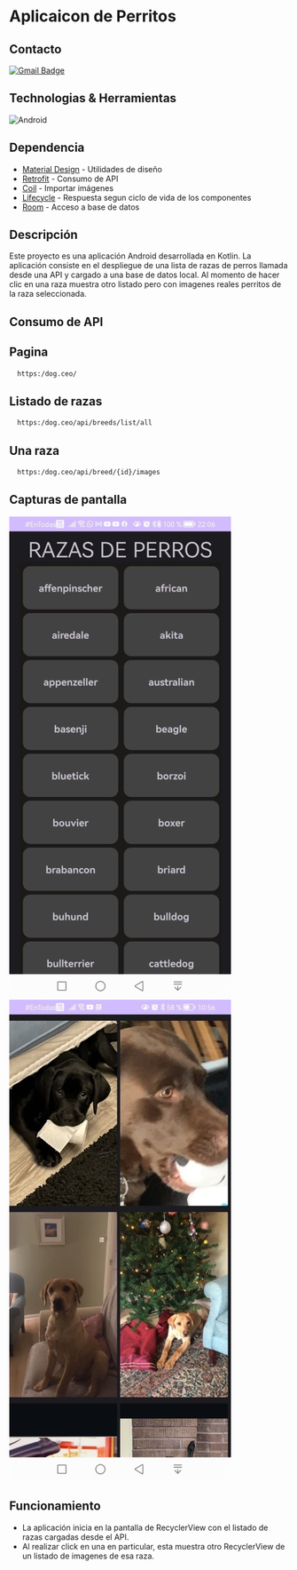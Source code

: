 # Aplicaicon de Perritos

##  Contacto
[![Gmail Badge](https://img.shields.io/badge/-oskar310cl@gmail.com-c14438?style=flat-square&logo=Gmail&logoColor=white&link=mailto:oskar310cl@gmail.com)](mailto:oskar310cl@gmail.com)

##  Technologias & Herramientas
![Android](https://img.shields.io/badge/Android-3DDC84?style=for-the-badge&logo=android&logoColor=white)

## Dependencia
- [Material Design](https://material.io/develop/android/docs/getting-started) - Utilidades de diseño
- [Retrofit](https://square.github.io/retrofit/) - Consumo de API
- [Coil](https://coil-kt.github.io/coil/) - Importar imágenes
- [Lifecycle](https://developer.android.com/jetpack/androidx/releases/lifecycle) - Respuesta segun ciclo de vida de los componentes
- [Room](https://developer.android.com/jetpack/androidx/releases/room) - Acceso a base de datos

## Descripción
Este proyecto es una aplicación Android desarrollada en Kotlin. La aplicación consiste en el despliegue de una lista de razas de perros llamada desde una API y cargado a una base de datos local. Al momento de hacer clic en una raza muestra otro listado pero con imagenes reales perritos de la raza seleccionada.

## Consumo de API
## Pagina
```bash
  https:/dog.ceo/
```
## Listado de razas
```bash
  https:/dog.ceo/api/breeds/list/all
```
## Una raza
```bash
  https:/dog.ceo/api/breed/{id}/images
```

## Capturas de pantalla
<picture>
  <source media="(prefers-color-scheme: dark)" srcset="screenshots/Principal1.jpg">
  <img alt="Shows an illustrated sun in light mode and a moon with stars in dark mode." src="screenshots/Principal1.jpg">
</picture>
<picture>
  <source media="(prefers-color-scheme: dark)" srcset="screenshots/Detalle1.jpeg">
  <img alt="Shows an illustrated sun in light mode and a moon with stars in dark mode." src="screenshots/Detalle1.jpeg">
</picture>

## Funcionamiento
- La aplicación inicia en la pantalla de RecyclerView con el listado de razas cargadas desde el API.
- Al realizar click en una en particular, esta muestra otro RecyclerView de un listado de imagenes de esa raza.
 
